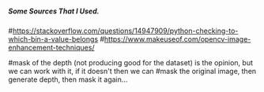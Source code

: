 ##### Some Sources That I Used.
#https://stackoverflow.com/questions/14947909/python-checking-to-which-bin-a-value-belongs
#https://www.makeuseof.com/opencv-image-enhancement-techniques/


#mask of the depth (not producing good for the dataset) is the opinion, but we can work with it, if it doesn't then we can 
#mask the original image, then generate depth, then mask it again...
